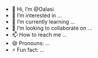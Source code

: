 - 👋 Hi, I’m @Oalasi
- 👀 I’m interested in ...
- 🌱 I’m currently learning ...
- 💞️ I’m looking to collaborate on ...
- 📫 How to reach me ...
- 😄 Pronouns: ...
- ⚡ Fun fact: ...

<!---
Oalasi/Oalasi is a ✨ special ✨ repository because its `README.md` (this file) appears on your GitHub profile.
You can click the Preview link to take a look at your changes.
--->
